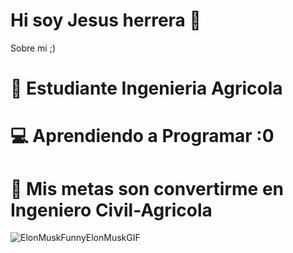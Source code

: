 # Hi soy Jesus herrera  👋

<!--
**JJ2007j/JJ2007j** is a ✨ _special_ ✨ repository because its `README.md` (this file) appears on your GitHub profile.


-->


Sobre mi ;) 

# 🌱 Estudiante Ingenieria Agricola

 # 💻 Aprendiendo a Programar :0


# 🫴 Mis metas son convertirme en Ingeniero Civil-Agricola

![ElonMuskFunnyElonMuskGIF](https://github.com/user-attachments/assets/82e6962c-2c34-44f5-b8e5-12eea470300f)

